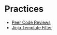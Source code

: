 # Practices

* [Peer Code Reviews](../peer-code-reviews.md)
* [Jinja Template Filter](../jinja-template-filter.md)
